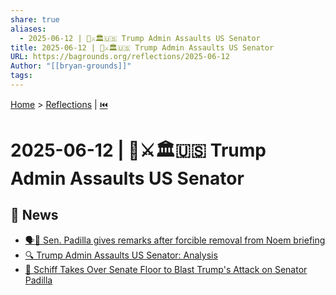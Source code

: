 ```yaml
---
share: true
aliases:
  - 2025-06-12 | 👹⚔️🏛️🇺🇸 Trump Admin Assaults US Senator
title: 2025-06-12 | 👹⚔️🏛️🇺🇸 Trump Admin Assaults US Senator
URL: https://bagrounds.org/reflections/2025-06-12
Author: "[[bryan-grounds]]"
tags: 
---
```

[Home](../index.md) > [Reflections](./index.md) | [⏮️](./2025-06-11.md)  
# 2025-06-12 | 👹⚔️🏛️🇺🇸 Trump Admin Assaults US Senator  
## 📰 News  
- [🗣️🚪 Sen. Padilla gives remarks after forcible removal from Noem briefing](../videos/watch-sen-padilla-gives-remarks-after-forcible-removal-from-noem-briefing.md)  
- [🔍 Trump Admin Assaults US Senator: Analysis](https://www.youtube.com/live/2c0OBfuiFbI)  
- [📣 Schiff Takes Over Senate Floor to Blast Trump's Attack on Senator Padilla](https://youtu.be/1oRG5Pr6iBY)